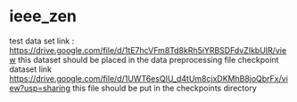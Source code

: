 # ieee_zen
test data set link :
https://drive.google.com/file/d/1tE7hcVFm8Td8kRh5iYRBSDFdvZIkbUIR/view
this dataset should be placed in the data preprocessing file 
checkpoint dataset link https://drive.google.com/file/d/1UWT6esQIU_d4tUm8cjxDKMhB8joQbrFx/view?usp=sharing
this file should be put in the checkpoints directory 
